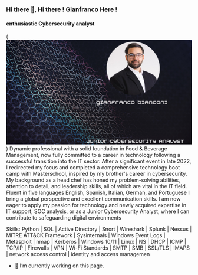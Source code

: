 ### Hi there 👋, Hi there ! Gianfranco Here !
#### enthusiastic Cybersecurity analyst
(![github](banner-Gianfrancco.png))
Dynamic professional with a solid foundation in Food & Beverage Management, now fully
committed to a career in technology following a successful transition into the IT sector. After a
significant event in late 2022, I redirected my focus and completed a comprehensive technology
boot camp with Masterschool, inspired by my brother's career in cybersecurity. My background
as a head chef has honed my problem-solving abilities, attention to detail, and leadership skills,
all of which are vital in the IT field. Fluent in five languages English, Spanish, Italian, German, and
Portuguese I bring a global perspective and excellent communication skills. I am now eager to
apply my passion for technology and newly acquired expertise in IT support, SOC analysis, or as
a Junior Cybersecurity Analyst, where I can contribute to safeguarding digital environments

Skills: Python | SQL | Active Directory | Snort | Wireshark | Splunk | Nessus | MITRE ATT&CK Framework | Sysinternals | Windows Event Logs | Metasploit | nmap | Kerberos | Windows 10/11 | Linux | NS | DHCP | ICMP | TCP/IP | Firewalls | VPN | Wi-Fi Standards | SMTP | SMB | SSL/TLS | IMAPS | network access control | identity and access managemen

- 🔭 I’m currently working on this page. 




